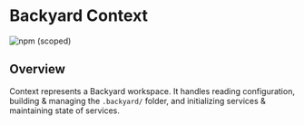 # Backyard Context
![npm (scoped)](https://img.shields.io/npm/v/@backyard/context)

## Overview
Context represents a Backyard workspace. It handles reading configuration, building & managing the `.backyard/` folder, and initializing services & maintaining state of services.
